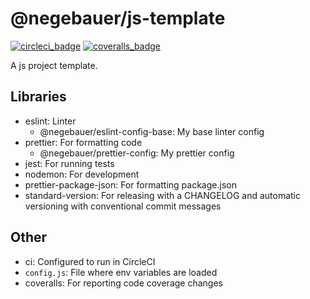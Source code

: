 # @negebauer/js-template

[![circleci_badge]][circleci_url]
[![coveralls_badge]][coveralls_url]

A js project template.

## Libraries

- eslint: Linter
  - @negebauer/eslint-config-base: My base linter config
- prettier: For formatting code
  - @negebauer/prettier-config: My prettier config
- jest: For running tests
- nodemon: For development
- prettier-package-json: For formatting package.json
- standard-version: For releasing with a CHANGELOG and automatic versioning with conventional commit messages

## Other

- ci: Configured to run in CircleCI
- `config.js`: File where env variables are loaded
- coveralls: For reporting code coverage changes

<!-- Badges -->
[circleci_badge]:https://img.shields.io/circleci/build/github/negebauer/js-template
[circleci_url]:https://circleci.com/gh/negebauer/js-template

[coveralls_badge]:https://coveralls.io/repos/github/negebauer/js-template/badge.svg?branch=master
[coveralls_url]:https://coveralls.io/github/negebauer/js-template?branch=master

